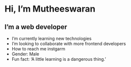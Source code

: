 # Hi, I’m Mutheeswaran
## I’m a web developer
- I’m currently learning new technologies
- I’m looking to collaborate with more frontend developers
- How to reach me instgarm
- Gender: Male 
- Fun fact: ‘A little learning is a dangerous thing.’
